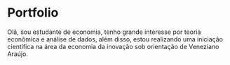 # Portfolio
Olá, sou estudante de economia, tenho grande interesse por teoria econômica e análise de dados, além disso, estou realizando uma iniciação científica na área da economia da inovação sob orientação de Veneziano Araújo.
